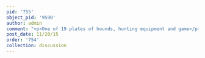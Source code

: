 ```yaml
---
pid: '755'
object_pid: '9590'
author: admin
comment: "<p>One of 19 plates of hounds, hunting equipment and game</p>\n"
post_date: 11/20/15
order: '754'
collection: discussion
---
```

